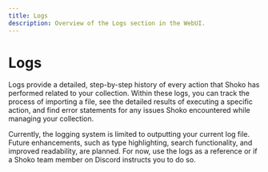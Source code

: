 ```yaml
---
title: Logs
description: Overview of the Logs section in the WebUI.
---
```


# Logs

Logs provide a detailed, step-by-step history of every action that Shoko has performed related to your collection.
Within these logs, you can track the process of importing a file, see the detailed results of executing a specific
action, and find error statements for any issues Shoko encountered while managing your collection.

Currently, the logging system is limited to outputting your current log file. Future enhancements, such as type
highlighting, search functionality, and improved readability, are planned. For now, use the logs as a reference or
if a Shoko team member on Discord instructs you to do so.
